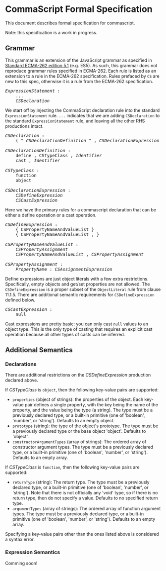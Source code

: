 CommaScript Formal Specification
================================

This document describes formal specification for commascript.

Note: this specification is a work in progress.

## Grammar

This grammar is an extension of the JavaScript grammar as specified in [Standard ECMA-262 edition 5.1](http://www.ecma-international.org/publications/standards/Ecma-262.htm) (e.g. ES5). As such, this grammar does not reproduce grammar rules specified in ECMA-262. Each rule is listed as an extension to a rule in the ECMA-262 specification. Rules prefaced by ```CS``` are new to this spec, otherwise it is a rule from the ECMA-262 specification.

<pre>
<em>ExpressionStatement</em> :
    ...
    <em>CSDeclaration</em>
</pre>
We start off by injecting the CommaScript declaration rule into the standard ```ExpressionStatement``` rule. ```...``` indicates that we are adding ```CSDeclaration``` to the standard ```ExpressionStatement``` rule, and leaving all the other RHS productions intact.

<pre>
<em>CSDeclaration</em> :
    ( " <em>CSDeclarationDefinition</em> " , <em>CSDeclarationExpression</em> )

<em>CSDeclarationDefinition</em> :
    define , CSTypeClass , <em>Identifier</em>
    cast , <em>Identifier</em>

<em>CSTypeClass</em> :
    function
    object

<em>CSDeclarationExpression</em> :
    <em>CSDefineExpression</em>
    <em>CSCastExpression</em>
</pre>
Here we have the primary rules for a commascript declaration that can be either a define operation or a cast operation.

<pre>
<em>CSDefineExpression</em> :
    { CSPropertyNameAndValueList }
    { CSPropertyNameAndValueList , }

<em>CSPropertyNameAndValueList</em> :
    <em>CSPropertyAssignment</em>
    <em>CSPropertyNameAndValueList</em> , <em>CSPropertyAssignment</em>

<em>CSPropertyAssignment</em> :
    <em>PropertyName</em> : <em>CSAssignmentExpression</em>
</pre>
Define expressions are just object literals with a few extra restrictions. Specifically, empty objects and get/set properties are not allowed. The ```CSDefineExpression``` is a proper subset of the ```ObjectLiteral``` rule from clause 11.1.5. There are additional semantic requirements for ```CSDefineExpression``` defined below.

<pre>
<em>CSCastExpression</em> :
    null
</pre>
Cast expressions are pretty basic: you can only cast ```null``` values to an object type. This is the only type of casting that requires an explicit cast operation because all other types of casts can be inferred.

## Additional Semantics

### Declarations

There are additional restrictions on the _CSDefineExpression_ production declared above.

If _CSTypeClass_ is ```object```, then the following key-value pairs are supported:

* ```properties``` (object of strings): the properties of the object. Each key-value pair defines a single property, with the key being the name of the property, and the value being the type (a string). The type must be a previously declared type, or a built-in primitive (one of 'boolean', 'number', or 'string'). Defaults to an empty object.
* ```prototype``` (string): the type of the object's prototype. The type must be a previously declared type or the base object 'object'. Defaults to 'object'.
* ```constructorArgumentTypes``` (array of strings): The ordered array of constructor argument types. The type must be a previously declared type, or a built-in primitive (one of 'boolean', 'number', or 'string'). Defaults to an empty array.

If _CSTypeClass_ is ```function```, then the following key-value pairs are supported:
* ```returnType``` (string): The return type. The type must be a previously declared type, or a built-in primitive (one of 'boolean', 'number', or 'string'). Note that there is not officially any 'void' type, so if there is no return type, then do not specify a value. Defaults to no specified return type.
* ```argumentTypes``` (array of strings): The ordered array of function argument types. The type must be a previously declared type, or a built-in primitive (one of 'boolean', 'number', or 'string'). Defaults to an empty array.

Specifying a key-value pairs other than the ones listed above is considered a syntax error.

### Expression Semantics

Comming soon!